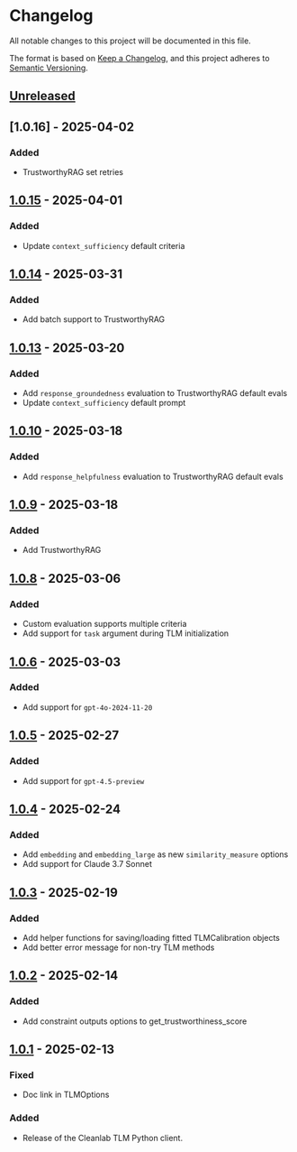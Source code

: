 # Changelog

All notable changes to this project will be documented in this file.

The format is based on [Keep a Changelog](https://keepachangelog.com/en/1.1.0/),
and this project adheres to [Semantic Versioning](https://semver.org/spec/v2.0.0.html).

## [Unreleased]

## [1.0.16] - 2025-04-02

### Added

- TrustworthyRAG set retries

## [1.0.15] - 2025-04-01

### Added

- Update `context_sufficiency` default criteria

## [1.0.14] - 2025-03-31

### Added

- Add batch support to TrustworthyRAG

## [1.0.13] - 2025-03-20

### Added

- Add `response_groundedness` evaluation to TrustworthyRAG default evals
- Update `context_sufficiency` default prompt

## [1.0.10] - 2025-03-18

### Added

- Add `response_helpfulness` evaluation to TrustworthyRAG default evals

## [1.0.9] - 2025-03-18

### Added

- Add TrustworthyRAG

## [1.0.8] - 2025-03-06

### Added

- Custom evaluation supports multiple criteria
- Add support for `task` argument during TLM initialization

## [1.0.6] - 2025-03-03

### Added

- Add support for `gpt-4o-2024-11-20`

## [1.0.5] - 2025-02-27

### Added

- Add support for `gpt-4.5-preview`

## [1.0.4] - 2025-02-24

### Added

- Add `embedding` and `embedding_large` as new `similarity_measure` options
- Add support for Claude 3.7 Sonnet 

## [1.0.3] - 2025-02-19

### Added

- Add helper functions for saving/loading fitted TLMCalibration objects
- Add better error message for non-try TLM methods

## [1.0.2] - 2025-02-14

### Added

- Add constraint outputs options to get_trustworthiness_score

## [1.0.1] - 2025-02-13

### Fixed

- Doc link in TLMOptions

### Added

- Release of the Cleanlab TLM Python client.

[Unreleased]: https://github.com/cleanlab/cleanlab-tlm/compare/v1.0.15...HEAD
[1.0.15]: https://github.com/cleanlab/cleanlab-tlm/compare/v1.0.14...v1.0.15
[1.0.14]: https://github.com/cleanlab/cleanlab-tlm/compare/v1.0.13...v1.0.14
[1.0.13]: https://github.com/cleanlab/cleanlab-tlm/compare/v1.0.12...v1.0.13
[1.0.12]: https://github.com/cleanlab/cleanlab-tlm/compare/v1.0.11...v1.0.12
[1.0.11]: https://github.com/cleanlab/cleanlab-tlm/compare/v1.0.10...v1.0.11
[1.0.10]: https://github.com/cleanlab/cleanlab-tlm/compare/v1.0.9...v1.0.10
[1.0.9]: https://github.com/cleanlab/cleanlab-tlm/compare/v1.0.8...v1.0.9
[1.0.8]: https://github.com/cleanlab/cleanlab-tlm/compare/v1.0.7...v1.0.8
[1.0.6]: https://github.com/cleanlab/cleanlab-tlm/compare/v1.0.5...v1.0.6
[1.0.5]: https://github.com/cleanlab/cleanlab-tlm/compare/v1.0.4...v1.0.5
[1.0.4]: https://github.com/cleanlab/cleanlab-tlm/compare/v1.0.3...v1.0.4
[1.0.3]: https://github.com/cleanlab/cleanlab-tlm/compare/v1.0.2...v1.0.3
[1.0.2]: https://github.com/cleanlab/cleanlab-tlm/compare/v1.0.1...v1.0.2
[1.0.1]: https://github.com/cleanlab/cleanlab-tlm/releases/tag/v1.0.1
[1.0.0]: https://github.com/cleanlab/cleanlab-tlm/releases/tag/v1.0.0
